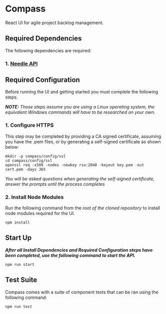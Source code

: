 # Compass
React UI for agile project backlog management.

## Required Dependencies

The following dependencies are required:

### 1. [Needle API](https://github.com/zackdavis88/needle)

## Required Configuration

Before running the UI and getting started you must complete the following steps.

**_NOTE:_** *These steps assume you are using a Linux operating system, the 
equivalent Windows commands will have to be researched on your own.*

### 1. Configure HTTPS
This step may be completed by providing a CA signed certificate, assuming 
you have the .pem files, or by generating a self-signed certificate 
as shown below:
```
mkdir -p compass/config/ssl
cd compass/config/ssl
openssl req -x509 -nodes -newkey rsa:2048 -keyout key.pem -out cert.pem -days 365
```
*You will be asked questions when generating the self-signed certificate, answer the prompts until the process completes*

### 2. Install Node Modules
Run the following command from the _root of the cloned repository_ to
install node modules required for the UI.
```
npm install
```

## Start Up
**_After all Install Dependencies and Required Configuration steps have been completed, use the following command
to start the API._**
```
npm run start
```

## Test Suite
Compass comes with a suite of component tests that can be ran using the following command:
```
npm run test
```
